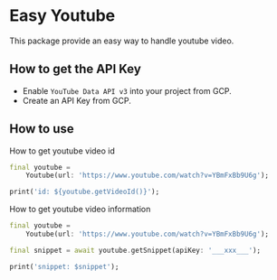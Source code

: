 # Easy Youtube

This package provide an easy way to handle youtube video.



## How to get the API Key

- Enable `YouTube Data API v3` into your project from GCP.
- Create an API Key from GCP.

## How to use


How to get youtube video id

```dart
final youtube =
    Youtube(url: 'https://www.youtube.com/watch?v=YBmFxBb9U6g');

print('id: ${youtube.getVideoId()}');
```

How to get youtube video information

```dart
final youtube =
    Youtube(url: 'https://www.youtube.com/watch?v=YBmFxBb9U6g');

final snippet = await youtube.getSnippet(apiKey: '___xxx___');

print('snippet: $snippet');
```